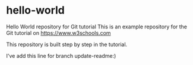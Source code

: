 # hello-world
Hello World repository for Git tutorial
This is an example repository for the Git tutorial on https://www.w3schools.com

This repository is built step by step in the tutorial.

I've add this line for branch update-readme:)
